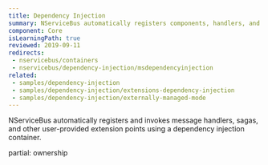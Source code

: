 ```yaml
---
title: Dependency Injection
summary: NServiceBus automatically registers components, handlers, and sagas.
component: Core
isLearningPath: true
reviewed: 2019-09-11
redirects:
 - nservicebus/containers
 - nservicebus/dependency-injection/msdependencyinjection
related:
 - samples/dependency-injection
 - samples/dependency-injection/extensions-dependency-injection
 - samples/dependency-injection/externally-managed-mode
---
```

NServiceBus automatically registers and invokes message handlers, sagas, and other user-provided extension points using a dependency injection container.

partial: ownership